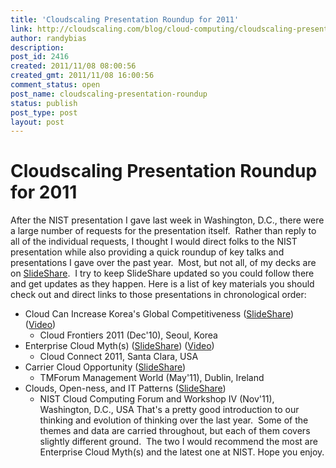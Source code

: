 ```yaml
---
title: 'Cloudscaling Presentation Roundup for 2011'
link: http://cloudscaling.com/blog/cloud-computing/cloudscaling-presentation-roundup/
author: randybias
description: 
post_id: 2416
created: 2011/11/08 08:00:56
created_gmt: 2011/11/08 16:00:56
comment_status: open
post_name: cloudscaling-presentation-roundup
status: publish
post_type: post
layout: post
---
```


# Cloudscaling Presentation Roundup for 2011

After the NIST presentation I gave last week in Washington, D.C., there were a large number of requests for the presentation itself.  Rather than reply to all of the individual requests, I thought I would direct folks to the NIST presentation while also providing a quick roundup of key talks and presentations I gave over the past year.  Most, but not all, of my decks are on [SlideShare](http://www.slideshare.net/randybias/).  I try to keep SlideShare updated so you could follow there and get updates as they happen. Here is a list of key materials you should check out and direct links to those presentations in chronological order: 

  * Cloud Can Increase Korea's Global Competitiveness ([SlideShare](http://www.slideshare.net/randybias/cloud-frontiers-2011)) ([Video](/blog/cloud-computing/conferences-past-and-future-cloud-frontier-cloud-connect-2011)) 
    * Cloud Frontiers 2011 (Dec'10), Seoul, Korea
  * Enterprise Cloud Myth(s) ([SlideShare](http://www.slideshare.net/randybias/enterprise-cloud-myths)) ([Video](http://vimeo.com/21372341)) 
    * Cloud Connect 2011, Santa Clara, USA
  * Carrier Cloud Opportunity ([SlideShare](http://www.slideshare.net/randybias/cloudscaling-presentation-at-tm-forum-management-world-dublin-2011)) 
    * TMForum Management World (May'11), Dublin, Ireland
  * Clouds, Open-ness, and IT Patterns ([SlideShare](http://www.slideshare.net/randybias/clouds-openness-and-it-patterns-for-nist)) 
    * NIST Cloud Computing Forum and Workshop IV (Nov'11), Washington, D.C., USA
That's a pretty good introduction to our thinking and evolution of thinking over the last year.  Some of the themes and data are carried throughout, but each of them covers slightly different ground.  The two I would recommend the most are Enterprise Cloud Myth(s) and the latest one at NIST. Hope you enjoy.
